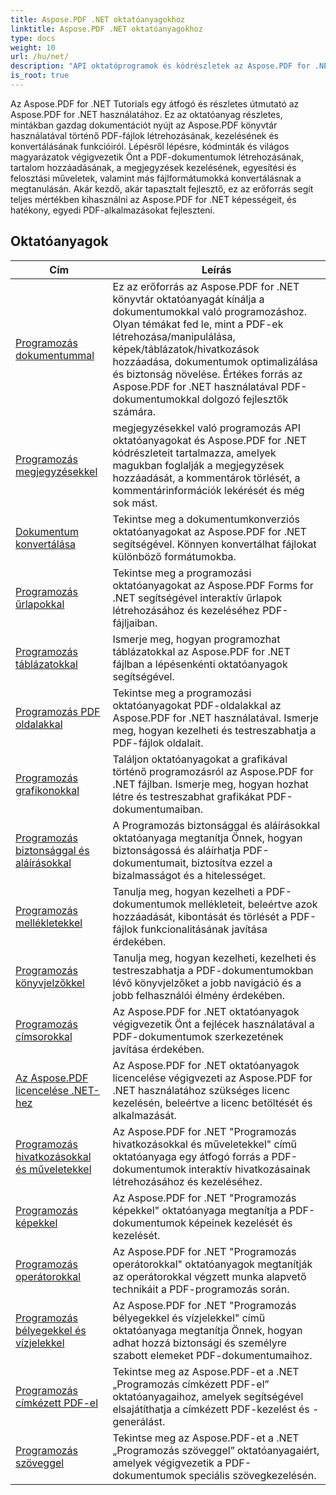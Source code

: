 ```yaml
---
title: Aspose.PDF .NET oktatóanyagokhoz
linktitle: Aspose.PDF .NET oktatóanyagokhoz
type: docs
weight: 10
url: /hu/net/
description: "API oktatóprogramok és kódrészletek az Aspose.PDF for .NET-hez, amely magában foglalja a létrehozást, szerkesztést, konvertálást, nyomtatást és még sok más szolgáltatás használatát a PDF dokumentumok feldolgozásához"
is_root: true
---
```


Az Aspose.PDF for .NET Tutorials egy átfogó és részletes útmutató az Aspose.PDF for .NET használatához. Ez az oktatóanyag részletes, mintákban gazdag dokumentációt nyújt az Aspose.PDF könyvtár használatával történő PDF-fájlok létrehozásának, kezelésének és konvertálásának funkcióiról. Lépésről lépésre, kódminták és világos magyarázatok végigvezetik Önt a PDF-dokumentumok létrehozásának, tartalom hozzáadásának, a megjegyzések kezelésének, egyesítési és felosztási műveletek, valamint más fájlformátumokká konvertálásnak a megtanulásán. Akár kezdő, akár tapasztalt fejlesztő, ez az erőforrás segít teljes mértékben kihasználni az Aspose.PDF for .NET képességeit, és hatékony, egyedi PDF-alkalmazásokat fejleszteni.

## Oktatóanyagok
| Cím | Leírás |
| --- | --- | 
| [Programozás dokumentummal](./programming-with-document/) | Ez az erőforrás az Aspose.PDF for .NET könyvtár oktatóanyagát kínálja a dokumentumokkal való programozáshoz. Olyan témákat fed le, mint a PDF-ek létrehozása/manipulálása, képek/táblázatok/hivatkozások hozzáadása, dokumentumok optimalizálása és biztonság növelése. Értékes forrás az Aspose.PDF for .NET használatával PDF-dokumentumokkal dolgozó fejlesztők számára. |
| [Programozás megjegyzésekkel](./annotations/) | megjegyzésekkel való programozás API oktatóanyagokat és Aspose.PDF for .NET kódrészleteit tartalmazza, amelyek magukban foglalják a megjegyzések hozzáadását, a kommentárok törlését, a kommentárinformációk lekérését és még sok mást. |  
| [Dokumentum konvertálása](./document-conversion/) | Tekintse meg a dokumentumkonverziós oktatóanyagokat az Aspose.PDF for .NET segítségével. Könnyen konvertálhat fájlokat különböző formátumokba. |
| [Programozás űrlapokkal](./programming-with-forms/) | Tekintse meg a programozási oktatóanyagokat az Aspose.PDF Forms for .NET segítségével interaktív űrlapok létrehozásához és kezeléséhez PDF-fájljaiban. |
| [Programozás táblázatokkal](./programming-with-tables/) | Ismerje meg, hogyan programozhat táblázatokkal az Aspose.PDF for .NET fájlban a lépésenkénti oktatóanyagok segítségével. | 
| [Programozás PDF oldalakkal](./programming-with-pdf-pages/) | Tekintse meg a programozási oktatóanyagokat PDF-oldalakkal az Aspose.PDF for .NET használatával. Ismerje meg, hogyan kezelheti és testreszabhatja a PDF-fájlok oldalait. |
| [Programozás grafikonokkal](./programming-with-graphs/) | Találjon oktatóanyagokat a grafikával történő programozásról az Aspose.PDF for .NET fájlban. Ismerje meg, hogyan hozhat létre és testreszabhat grafikákat PDF-dokumentumaiban. |
| [Programozás biztonsággal és aláírásokkal](./programming-with-security-and-signatures/) | A Programozás biztonsággal és aláírásokkal oktatóanyaga megtanítja Önnek, hogyan biztonságossá és aláírhatja PDF-dokumentumait, biztosítva ezzel a bizalmasságot és a hitelességet. |
| [Programozás mellékletekkel](./programming-with-attachments/) | Tanulja meg, hogyan kezelheti a PDF-dokumentumok mellékleteit, beleértve azok hozzáadását, kibontását és törlését a PDF-fájlok funkcionalitásának javítása érdekében. |
| [Programozás könyvjelzőkkel](./programming-with-bookmarks/) | Tanulja meg, hogyan kezelheti, kezelheti és testreszabhatja a PDF-dokumentumokban lévő könyvjelzőket a jobb navigáció és a jobb felhasználói élmény érdekében. |
| [Programozás címsorokkal](./programming-with-headings/) | Az Aspose.PDF for .NET oktatóanyagok végigvezetik Önt a fejlécek használatával a PDF-dokumentumok szerkezetének javítása érdekében. |
| [Az Aspose.PDF licencelése .NET-hez](./licensing-aspose-pdf/) | Az Aspose.PDF for .NET oktatóanyagok licencelése végigvezeti az Aspose.PDF for .NET használatához szükséges licenc kezelésén, beleértve a licenc betöltését és alkalmazását. |
| [Programozás hivatkozásokkal és műveletekkel](./programming-with-links-and-actions/) | Az Aspose.PDF for .NET "Programozás hivatkozásokkal és műveletekkel" című oktatóanyaga egy átfogó forrás a PDF-dokumentumok interaktív hivatkozásainak létrehozásához és kezeléséhez. |
| [Programozás képekkel](./programming-with-images/) | Az Aspose.PDF for .NET "Programozás képekkel" oktatóanyaga megtanítja a PDF-dokumentumok képeinek kezelését és kezelését. |
| [Programozás operátorokkal](./programming-with-operators/) | Az Aspose.PDF for .NET "Programozás operátorokkal" oktatóanyagok megtanítják az operátorokkal végzett munka alapvető technikáit a PDF-programozás során. |
| [Programozás bélyegekkel és vízjelekkel](./programming-with-stamps-and-watermarks/) | Az Aspose.PDF for .NET "Programozás bélyegekkel és vízjelekkel" című oktatóanyaga megtanítja Önnek, hogyan adhat hozzá biztonsági és személyre szabott elemeket PDF-dokumentumaihoz. |
| [Programozás címkézett PDF-el](./programming-with-tagged-pdf/) | Tekintse meg az Aspose.PDF-et a .NET „Programozás címkézett PDF-el” oktatóanyagaihoz, amelyek segítségével elsajátíthatja a címkézett PDF-kezelést és -generálást. |
| [Programozás szöveggel](./programming-with-text/) | Tekintse meg az Aspose.PDF-et a .NET „Programozás szöveggel” oktatóanyagaiért, amelyek végigvezetik a PDF-dokumentumok speciális szövegkezelésén. |